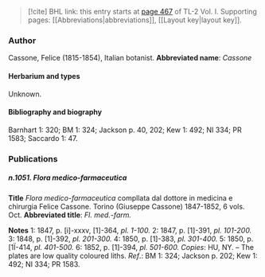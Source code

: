 > [!cite] BHL link: this entry starts at [page 467](https://www.biodiversitylibrary.org/page/33120598) of TL-2 Vol. I.
> Supporting pages: [[Abbreviations|abbreviations]], [[Layout key|layout key]].

### Author

Cassone, Felice (1815-1854), Italian botanist. 
**Abbreviated name**: *Cassone*

#### Herbarium and types

Unknown.

#### Bibliography and biography

Barnhart 1: 320; BM 1: 324; Jackson p. 40, 202; Kew 1: 492; NI 334; PR 1583; Saccardo 1: 47.

### Publications

##### n.1051. Flora medico-farmaceutica

**Title**
*Flora medico-farmaceutica* compllata dal dottore in medicina e chirurgia Felice Cassone. Torino (Giuseppe Cassone) 1847-1852, 6 vols. Oct.
**Abbreviated title**: *Fl. med.-farm.*

**Notes**
1: 1847, p. \[i\]-xxxv, \[1\]-364, *pl. 1-100.*
2: 1847, p. \[1\]-391, *pl. 101-200.*
3: 1848, p. \[1\]-392, *pl. 201-300.*
4: 1850, p. \[1\]-383, *pl. 301-400.*
5: 1850, p. \[1Ï-414, *pl. 401-500.*
6: 1852, p. \[1\]-394, *pl. 501-600.*
*Copies*: HU, NY. – The plates are low quality coloured liths.
*Ref*.: BM 1: 324; Jackson p. 202; Kew 1: 492; NI 334; PR 1583.

